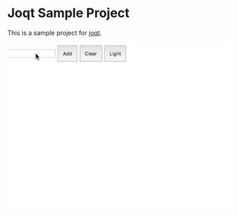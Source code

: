 # Joqt Sample Project

This is a sample project for [joqt](https://www.npmjs.com/package/joqt).

![](./joqt-sample.gif)
